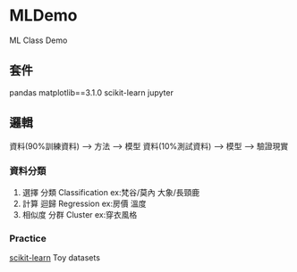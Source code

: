 # MLDemo
ML Class Demo
## 套件
pandas
matplotlib==3.1.0
scikit-learn
jupyter


## 邏輯
資料(90%訓練資料) --> 方法 --> 模型
資料(10%測試資料) --> 模型 --> 驗證現實

### 資料分類 
1. 選擇 分類 Classification ex:梵谷/莫內 大象/長頸鹿
2. 計算 迴歸 Regression ex:房價 溫度
3. 相似度 分群 Cluster ex:穿衣風格

### Practice
[scikit-learn](https://scikit-learn.org/stable/datasets/index.html)
Toy datasets
